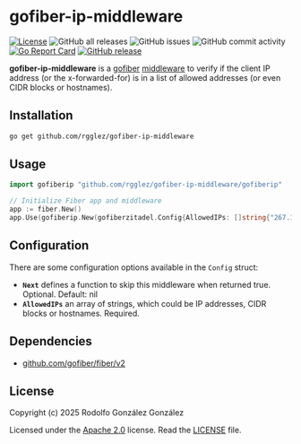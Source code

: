 # gofiber-ip-middleware

[![License](https://img.shields.io/badge/License-Apache_2.0-blue.svg)](https://opensource.org/licenses/Apache-2.0)
![GitHub all releases](https://img.shields.io/github/downloads/rgglez/gofiber-ip-middleware/total)
![GitHub issues](https://img.shields.io/github/issues/rgglez/gofiber-ip-middleware)
![GitHub commit activity](https://img.shields.io/github/commit-activity/y/rgglez/gofiber-ip-middleware)
[![Go Report Card](https://goreportcard.com/badge/github.com/rgglez/gofiber-ip-middleware)](https://goreportcard.com/report/github.com/rgglez/gofiber-ip-middleware)
[![GitHub release](https://img.shields.io/github/release/rgglez/gofiber-ip-middleware.svg)](https://github.com/rgglez/gofiber-ip-middleware/releases/)

**gofiber-ip-middleware** is a [gofiber](https://gofiber.io/) [middleware](https://docs.gofiber.io/category/-middleware/) to verify if the client IP address 
(or the x-forwarded-for) is in a list of allowed addresses (or even CIDR blocks or hostnames).

## Installation

```bash
go get github.com/rgglez/gofiber-ip-middleware
```

## Usage

```go
import gofiberip "github.com/rgglez/gofiber-ip-middleware/gofiberip"

// Initialize Fiber app and middleware
app := fiber.New()
app.Use(gofiberip.New(gofiberzitadel.Config{AllowedIPs: []string{"267.132.21.1"}}))
```

## Configuration

There are some configuration options available in the ```Config``` struct:

* **```Next```** defines a function to skip this middleware when returned true. Optional. Default: nil
* **```AllowedIPs```** an array of strings, which could be IP addresses, CIDR blocks or hostnames. Required.

## Dependencies

* [github.com/gofiber/fiber/v2](https://github.com/gofiber/fiber/v2)

## License

Copyright (c) 2025 Rodolfo González González

Licensed under the [Apache 2.0](LICENSE) license. Read the [LICENSE](LICENSE) file.

